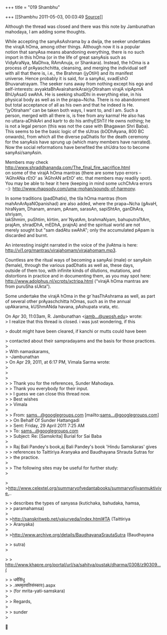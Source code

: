+++
title = "019 Shambhu"

+++
[[Shambhu	2011-05-03, 00:03:49 [Source](https://groups.google.com/g/samskrita/c/5pCSTggw4Nc)]]



Although the thread was closed and there was this note by Jambunathan  
mahodaya, I am adding some thoughts.  
  
While accepting the sanyAsAshrama by a dwija, the seeker undertakes  
the virajA hOma, among other things. Although now it is a popular  
notion that sanyAsa means abandoning everything, there is no such  
import in this hOma (or in the life of great sanyAsis such as  
VidyAraNya, MaDhva, RAmAnuja, or Shankara). Instead, the hOma is a  
process of prAyaschchitta, cleansing, and merging the individual self  
with all that there is, i.e., the Brahman (jyOtiH) and its manifest  
universe. Hence probably it is said, for a sanyAsi, svadEshO  
Bhuvanatrayam. The seeker runs away from nothing except his ego and  
self-interests: avyaktaBhAvairahankArairjyOtiraham virajA vipApmA  
BhUyAsaG swAhA. He is seeking shudDhi in everything else, in his  
physical body as well as in the prapa\~Ncha. There is no abandonment  
but total acceptance of all as his own and that he indeed is He.  
“jyOtiraham” can be taken both ways, I want to, and I am. Such a  
person, merged with all there is, is free from any karma! He also has  
no uttara-aDhikAri and kartr to do his anthyEShTi! He owns nothing; he  
is not a legal person (this was not the case with Bhagawan Shri Baba).  
This seems to be the basic logic of the sUtras (bODhAyana, 800 BC  
onwards), from which all the diverse paDhatis for the death ceremony  
for the sanyAsis have sprung up (which many members have narrated).  
Now the social reformations have benefited the shUdra too to become  
sanyAsi/sanyAsin.  
  
Members may check <http://www.shraddhananda.com/The_final_fire_sacrifice.html>  
on some of the virajA hOma mantras (there are some typo errors –  
'AGhrANa rEtO' as 'AGhrAN arEtO' etc. that members may readily spot).  
You may be able to hear it here (keeping in mind some uchChAra errors  
-:): <http://www.rhapsody.com/uma-mohan/sounds-of-harmony>.  
  
In some traditions (padDhatis), the tila hOma mantras (from  
mahAnArAyaNOpanishad) are also added, where the prapa\~Ncha (gAvaH,  
hiraNyam, Dhanam, annam, pAnam, sarasAn, sapiShtAn, ganDhAra, shriyam,  
lakShmim, puShtim, kIrtim, anr\`NyatAm, brahmaNyam, bahuputraTtAm,  
prajAm, shradDhA, mEDhA, prajnA) and the spiritual world are not  
merely sought but "sam dadAtu swAhA"; only the accumulated pApam is  
discarded and burnt.  
  
An interesting insight narrated in the voice of the jIvAtma is here:  
<http://vi1.org/mantras/virajahomam/virajahomam.mp3>.  
  
Countless are the ritual ways of becoming a sanyAsi (male) or sanyAsin  
(female), through the various padDhatis as well as, these days,  
outside of them too, with infinite kinds of dilutions, mutations, and  
distortions in practice and in documenting them, as you may spot here:  
<http://www.adolphus.nl/xcrpts/xctripa.html> (“virajA hOma mantras are  
from puruSha sUkta”).  
  
Some undertake the virajA hOma in the gr\`hasThAshrama as well, as part  
of several other prAyaschchitta hOmas, such as in the annual  
upAkarama, kUShmANda havana, pAshupata vrata, etc.  

  
On Apr 30, 11:03am, R. Jambunathan \<[jamb...@uwosh.edu]()\> wrote:  
\> I realize that this thread is closed. i was just wondering, if this
  
\> doubt might have been cleared, if kanchi or mutts could have been
  
\> contacted about their sampradayams and the basis for those practices.  
\>  
\> With namaskarams,  
\> -Jambunathan  
\> On Apr 29, 2011, at 6:17 PM, Vimala Sarma wrote:  
\>  
\>  
\>  
\> \> Thank you for the references, Sunder Mahodaya.  
\> \> Thank you everybody for their input.  
\> \> I guess we can close this thread now.  
\> \> Best wishes  
\> \> Vimala  
\>  
\> \> From: [sams...@googlegroups.com]() \[mailto:[sams...@googlegroups.com]()\]   
\> \> On Behalf Of Sunder Hattangadi  
\> \> Sent: Friday, 29 April 2011 7:25 AM  
\> \> To: [sams...@googlegroups.com]()  
\> \> Subject: Re: \[Samskrita\] Burial for Sai Baba  
\>  
\> \> Raj Bali Pandey's book,aj Bali Pandey's book 'Hindu Samskaras' gives   
\> \> references to Taittiriya Aranyaka and Baudhayana Shrauta Sutras for   
\> \> the practice.  
\>  
\> \> The following sites may be useful for further study:  
\>  

\> \><http://www.celextel.org/summaryofvedantabooks/summaryofjivanmuktivive.>..  

\> \> describes the types of sanyasa (kutichaka, bahudaka, hamsa,   
\> \> paramahamsa)  
\>  
\> \><http://sanskritweb.net/yajurveda/index.html#TA> (Taittiriya   
\> \> Aranyaka)  
\>  
\> \><http://www.archive.org/details/BaudhayanaSrautaSutra> (Baudhayana
  
\> \> sutra)  
\>  

\> \>
<http://www.khapre.org/portal/url/sa/sahitya/pustak/dharma/0308/z90309...(>  

\> \> धर्मसिंधु  
\> \> .अथमृतयतिसंस्कारः).aspx  
\> \> (for mrita-yati-samskara)  
\>  
\> \> Regards,  
\>  
\> \> sunder  
\>  



